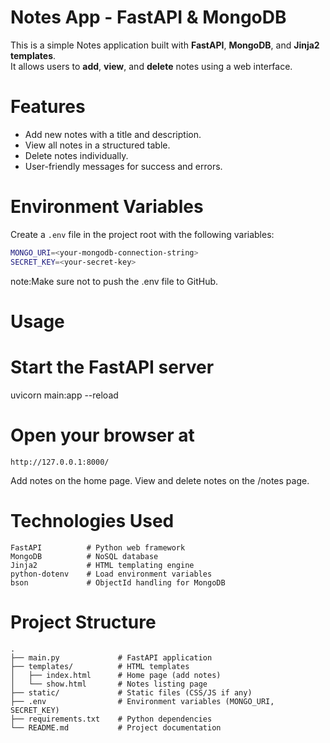 # Notes App - FastAPI & MongoDB

This is a simple Notes application built with **FastAPI**, **MongoDB**, and **Jinja2 templates**.  
It allows users to **add**, **view**, and **delete** notes using a web interface.

# Features
- Add new notes with a title and description.
- View all notes in a structured table.
- Delete notes individually.
- User-friendly messages for success and errors.

# Environment Variables
Create a `.env` file in the project root with the following variables:

```bash
MONGO_URI=<your-mongodb-connection-string>
SECRET_KEY=<your-secret-key>
```
note:Make sure not to push the .env file to GitHub.

# Usage
# Start the FastAPI server
uvicorn main:app --reload

# Open your browser at
```
http://127.0.0.1:8000/
```

Add notes on the home page.
View and delete notes on the /notes page.

# Technologies Used
```
FastAPI          # Python web framework
MongoDB          # NoSQL database
Jinja2           # HTML templating engine
python-dotenv    # Load environment variables
bson             # ObjectId handling for MongoDB
```
# Project Structure
```
.
├── main.py             # FastAPI application
├── templates/          # HTML templates
│   ├── index.html      # Home page (add notes)
│   └── show.html       # Notes listing page
├── static/             # Static files (CSS/JS if any)
├── .env                # Environment variables (MONGO_URI, SECRET_KEY)
├── requirements.txt    # Python dependencies
└── README.md           # Project documentation
```


